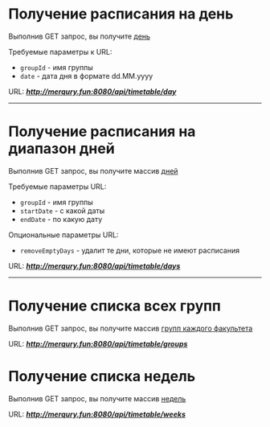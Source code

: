 # Получение расписания на день

Выполнив GET запрос, вы получите 
[день](dto_models.md#модель-дня-расписания)

Требуемые параметры к URL:
* `groupId` - имя группы
* `date` - дата дня в формате dd.MM.yyyy

URL: ***http://merqury.fun:8080/api/timetable/day***

<hr>

# Получение расписания на диапазон дней

Выполнив GET запрос, вы получите массив
[дней](dto_models.md#модель-дня-расписания)

Требуемые параметры URL:
* `groupId` - имя группы
* `startDate` - с какой даты
* `endDate` - по какую дату

Опциональные параметры URL:
* `removeEmptyDays` - удалит те дни, которые не имеют расписания

URL: ***http://merqury.fun:8080/api/timetable/days***

<hr>

# Получение списка всех групп

Выполнив GET запрос, вы получите массив 
[групп каждого факультета](dto_models.md#модель-факультета-и-его-групп)

URL: ***http://merqury.fun:8080/api/timetable/groups***

# Получение списка недель

Выполнив GET запрос, вы получите массив
[недель](dto_models.md#модель-недели)

URL: ***http://merqury.fun:8080/api/timetable/weeks***